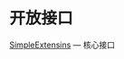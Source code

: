 开放接口
========

[SimpleExtensins](http://git.oschina.net/gaoxiang/SE-For-ASP/tree/master/Docs/Api/SimpleExtensions) &mdash; 核心接口
